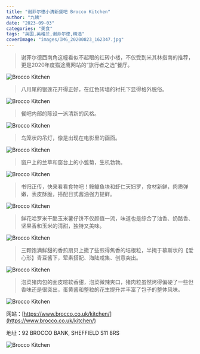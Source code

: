 ```yaml
---
title: "谢菲尔德小清新餐吧 Brocco Kitchen"
author: "九姨"
date: "2023-09-03"
categories: "美食"
tags: "英国,英格兰,谢菲尔德,精选"
coverImage: "images/IMG_20200823_162347.jpg"
---
```


>谢菲尔德西南角这幢看似不起眼的红砖小楼，不仅受到米其林指南的推荐，更是2020年度猫途鹰网站的“旅行者之选”餐厅。

![Brocco Kitchen](images/IMG_20200823_170601.jpg)

>八月尾的银莲花开得正好，在红色砖墙的衬托下显得格外脱俗。

![Brocco Kitchen](images/IMG_20200823_170701.jpg)

>餐吧内部的陈设一派清新的风格。

![Brocco Kitchen](images/IMG_20200823_160302.jpg)

>鸟笼状的吊灯，像是出现在电影里的画面。

![Brocco Kitchen](images/IMG_20200823_165844.jpg)

>窗户上的兰草和窗台上的小雏菊，生机勃勃。

![Brocco Kitchen](images/IMG_20200828_145108_836.jpg)

>书归正传，快来看看食物吧！𩽾𩾌鱼块和虾仁天妇罗，食材新鲜，肉质弹嫩，表皮酥脆，搭配日式酱油强力提鲜。

![Brocco Kitchen](images/IMG_20200823_161936.jpg)

>鲜花哈罗米干酪玉米薯仔饼不仅颜值一流，味道也是综合了油香、奶酪香、坚果香和玉米的清甜，独特又美味。

![Brocco Kitchen](images/IMG_20200823_162347.jpg)

>三颗饱满鲜甜的香煎扇贝上撒了些煎得焦香的培根粒，半掩于慕斯状的【爱心形】青豆酱下，荤素搭配、海陆咸集、创意突出。

![Brocco Kitchen](images/IMG_20200823_162452.jpg)

>泡菜猪肉包的面皮暄软香甜，泡菜微辣爽口，猪肉粒虽然烤得偏硬了一些但香味还是很突出，蛋黄酱和整粒的花生提升并丰富了包子的整体风味。

![Brocco Kitchen](images/IMG_20200823_163312.jpg)


网站：[https://www.brocco.co.uk/kitchen/](https://www.brocco.co.uk/kitchen/)

地址：92 BROCCO BANK, SHEFFIELD S11 8RS

![Brocco Kitchen](images/brocco.jpg)